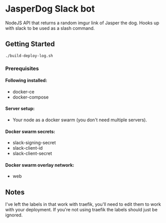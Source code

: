 # JasperDog Slack bot

NodeJS API that returns a random imgur link of Jasper the dog. 
Hooks up with slack to be used as a slash command.

## Getting Started

`./build-deploy-log.sh`

### Prerequisites

#### Following installed:
* docker-ce
* docker-compose
 
#### Server setup:
* Your node as a docker swarm (you don't need multiple servers).

#### Docker swarm secrets:
* slack-signing-secret
* slack-client-id
* slack-client-secret

#### Docker swarm overlay network:
* web

## Notes
I've left the labels in that work with traefik, you'll need to edit them to work with your deployment. If you're not using traefik the labels should just be ignored.
